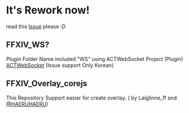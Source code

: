 # It's Rework now!

read this [Issue](https://github.com/laiglinne-ff/ff14_overlayskin/issues/2) please :D 
## FFXIV_WS?

Plugin Folder Name included "WS" using ACTWebSocket Project (Plugin)
[ACTWebSocket](https://github.com/ZCube/ACTWebSocket) (Issue support Only Korean)

## FFXIV_Overlay_corejs

This Repository Support easier for create overlay.
( by Laiglinne_ff and [@HAERUHAERU](http://github.com/HAERUHAERU))
